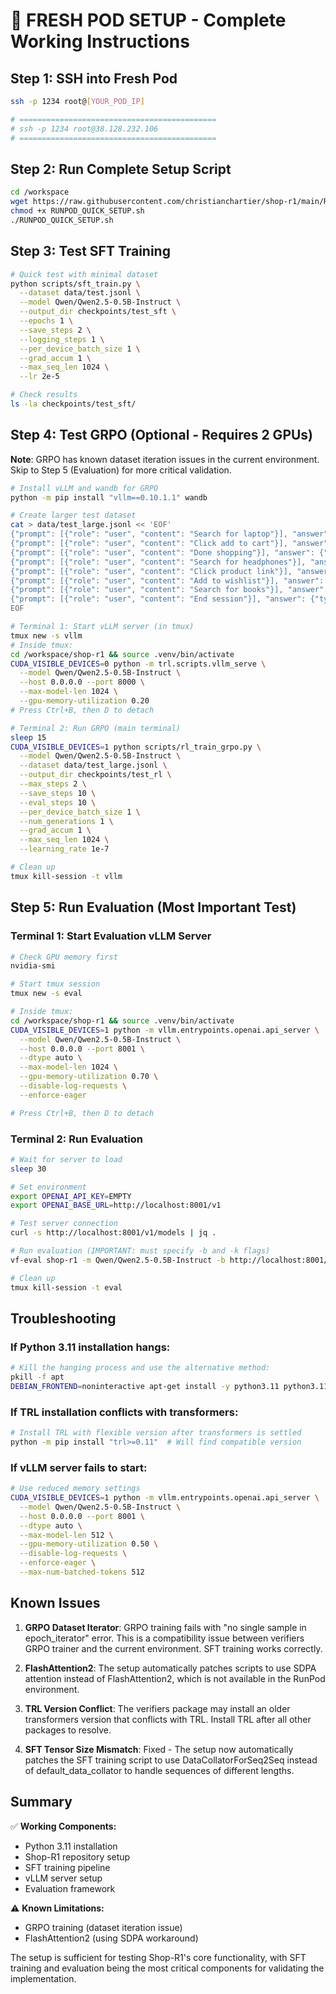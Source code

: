 # 🚀 FRESH POD SETUP - Complete Working Instructions

## Step 1: SSH into Fresh Pod
```bash
ssh -p 1234 root@[YOUR_POD_IP]

# ============================================
# ssh -p 1234 root@38.128.232.106
# ============================================
```

## Step 2: Run Complete Setup Script

```bash
cd /workspace
wget https://raw.githubusercontent.com/christianchartier/shop-r1/main/RUNPOD_QUICK_SETUP.sh
chmod +x RUNPOD_QUICK_SETUP.sh
./RUNPOD_QUICK_SETUP.sh
```

## Step 3: Test SFT Training

```bash
# Quick test with minimal dataset
python scripts/sft_train.py \
  --dataset data/test.jsonl \
  --model Qwen/Qwen2.5-0.5B-Instruct \
  --output_dir checkpoints/test_sft \
  --epochs 1 \
  --save_steps 2 \
  --logging_steps 1 \
  --per_device_batch_size 1 \
  --grad_accum 1 \
  --max_seq_len 1024 \
  --lr 2e-5

# Check results
ls -la checkpoints/test_sft/
```

## Step 4: Test GRPO (Optional - Requires 2 GPUs)

**Note**: GRPO has known dataset iteration issues in the current environment. Skip to Step 5 (Evaluation) for more critical validation.

```bash
# Install vLLM and wandb for GRPO
python -m pip install "vllm==0.10.1.1" wandb

# Create larger test dataset
cat > data/test_large.jsonl << 'EOF'
{"prompt": [{"role": "user", "content": "Search for laptop"}], "answer": {"type": "type_and_submit", "name": "search", "text": "laptop"}, "rationale": "Looking for a laptop"}
{"prompt": [{"role": "user", "content": "Click add to cart"}], "answer": {"type": "click", "name": "add_to_cart"}, "rationale": "Adding to cart"}
{"prompt": [{"role": "user", "content": "Done shopping"}], "answer": {"type": "terminate"}, "rationale": "Finished"}
{"prompt": [{"role": "user", "content": "Search for headphones"}], "answer": {"type": "type_and_submit", "name": "search", "text": "headphones"}, "rationale": "Looking for headphones"}
{"prompt": [{"role": "user", "content": "Click product link"}], "answer": {"type": "click", "name": "product_link"}, "rationale": "Checking product"}
{"prompt": [{"role": "user", "content": "Add to wishlist"}], "answer": {"type": "click", "name": "wishlist"}, "rationale": "Saving for later"}
{"prompt": [{"role": "user", "content": "Search for books"}], "answer": {"type": "type_and_submit", "name": "search", "text": "books"}, "rationale": "Looking for books"}
{"prompt": [{"role": "user", "content": "End session"}], "answer": {"type": "terminate"}, "rationale": "Finished shopping"}
EOF

# Terminal 1: Start vLLM server (in tmux)
tmux new -s vllm
# Inside tmux:
cd /workspace/shop-r1 && source .venv/bin/activate
CUDA_VISIBLE_DEVICES=0 python -m trl.scripts.vllm_serve \
  --model Qwen/Qwen2.5-0.5B-Instruct \
  --host 0.0.0.0 --port 8000 \
  --max-model-len 1024 \
  --gpu-memory-utilization 0.20
# Press Ctrl+B, then D to detach

# Terminal 2: Run GRPO (main terminal)
sleep 15
CUDA_VISIBLE_DEVICES=1 python scripts/rl_train_grpo.py \
  --model Qwen/Qwen2.5-0.5B-Instruct \
  --dataset data/test_large.jsonl \
  --output_dir checkpoints/test_rl \
  --max_steps 2 \
  --save_steps 10 \
  --eval_steps 10 \
  --per_device_batch_size 1 \
  --num_generations 1 \
  --grad_accum 1 \
  --max_seq_len 1024 \
  --learning_rate 1e-7

# Clean up
tmux kill-session -t vllm
```

## Step 5: Run Evaluation (Most Important Test)

### Terminal 1: Start Evaluation vLLM Server
```bash
# Check GPU memory first
nvidia-smi

# Start tmux session
tmux new -s eval

# Inside tmux:
cd /workspace/shop-r1 && source .venv/bin/activate
CUDA_VISIBLE_DEVICES=1 python -m vllm.entrypoints.openai.api_server \
  --model Qwen/Qwen2.5-0.5B-Instruct \
  --host 0.0.0.0 --port 8001 \
  --dtype auto \
  --max-model-len 1024 \
  --gpu-memory-utilization 0.70 \
  --disable-log-requests \
  --enforce-eager

# Press Ctrl+B, then D to detach
```

### Terminal 2: Run Evaluation
```bash
# Wait for server to load
sleep 30

# Set environment
export OPENAI_API_KEY=EMPTY
export OPENAI_BASE_URL=http://localhost:8001/v1

# Test server connection
curl -s http://localhost:8001/v1/models | jq .

# Run evaluation (IMPORTANT: must specify -b and -k flags)
vf-eval shop-r1 -m Qwen/Qwen2.5-0.5B-Instruct -b http://localhost:8001/v1 -k EMPTY -n 5

# Clean up
tmux kill-session -t eval
```

## Troubleshooting

### If Python 3.11 installation hangs:
```bash
# Kill the hanging process and use the alternative method:
pkill -f apt
DEBIAN_FRONTEND=noninteractive apt-get install -y python3.11 python3.11-venv python3.11-dev
```

### If TRL installation conflicts with transformers:
```bash
# Install TRL with flexible version after transformers is settled
python -m pip install "trl>=0.11"  # Will find compatible version
```

### If vLLM server fails to start:
```bash
# Use reduced memory settings
CUDA_VISIBLE_DEVICES=1 python -m vllm.entrypoints.openai.api_server \
  --model Qwen/Qwen2.5-0.5B-Instruct \
  --host 0.0.0.0 --port 8001 \
  --dtype auto \
  --max-model-len 512 \
  --gpu-memory-utilization 0.50 \
  --disable-log-requests \
  --enforce-eager \
  --max-num-batched-tokens 512
```

## Known Issues

1. **GRPO Dataset Iterator**: GRPO training fails with "no single sample in epoch_iterator" error. This is a compatibility issue between verifiers GRPO trainer and the current environment. SFT training works correctly.

2. **FlashAttention2**: The setup automatically patches scripts to use SDPA attention instead of FlashAttention2, which is not available in the RunPod environment.

3. **TRL Version Conflict**: The verifiers package may install an older transformers version that conflicts with TRL. Install TRL after all other packages to resolve.

4. **SFT Tensor Size Mismatch**: Fixed - The setup now automatically patches the SFT training script to use DataCollatorForSeq2Seq instead of default_data_collator to handle sequences of different lengths.

## Summary

✅ **Working Components:**
- Python 3.11 installation
- Shop-R1 repository setup
- SFT training pipeline
- vLLM server setup
- Evaluation framework

⚠️ **Known Limitations:**
- GRPO training (dataset iteration issue)
- FlashAttention2 (using SDPA workaround)

The setup is sufficient for testing Shop-R1's core functionality, with SFT training and evaluation being the most critical components for validating the implementation.
